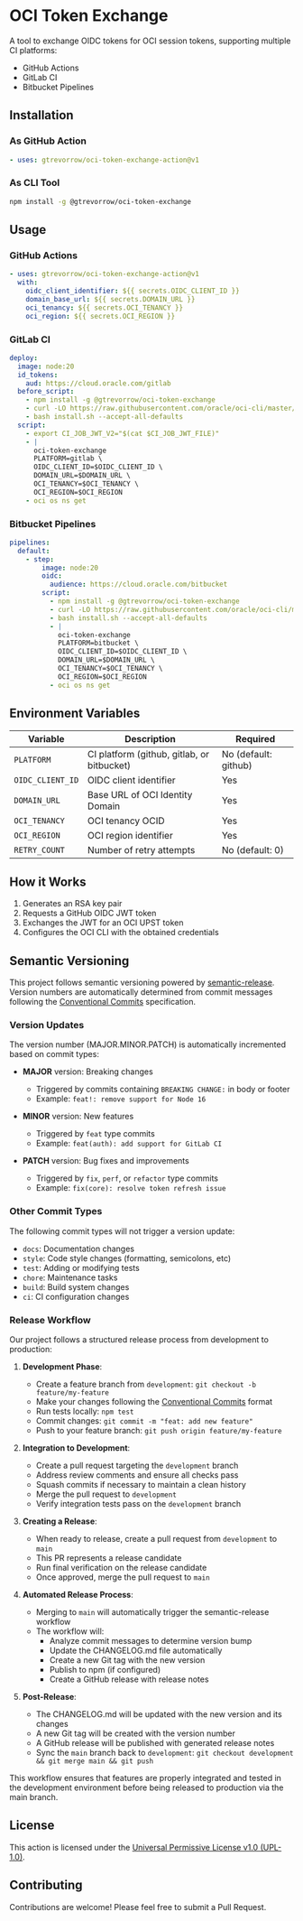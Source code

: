 # OCI Token Exchange

A tool to exchange OIDC tokens for OCI session tokens, supporting multiple CI platforms:
- GitHub Actions
- GitLab CI
- Bitbucket Pipelines

## Installation

### As GitHub Action
```yaml
- uses: gtrevorrow/oci-token-exchange-action@v1
```

### As CLI Tool
```bash
npm install -g @gtrevorrow/oci-token-exchange
```

## Usage

### GitHub Actions
```yaml
- uses: gtrevorrow/oci-token-exchange-action@v1
  with:
    oidc_client_identifier: ${{ secrets.OIDC_CLIENT_ID }}
    domain_base_url: ${{ secrets.DOMAIN_URL }}
    oci_tenancy: ${{ secrets.OCI_TENANCY }}
    oci_region: ${{ secrets.OCI_REGION }}
```

### GitLab CI
```yaml
deploy:
  image: node:20
  id_tokens:
    aud: https://cloud.oracle.com/gitlab
  before_script:
    - npm install -g @gtrevorrow/oci-token-exchange
    - curl -LO https://raw.githubusercontent.com/oracle/oci-cli/master/scripts/install/install.sh
    - bash install.sh --accept-all-defaults
  script:
    - export CI_JOB_JWT_V2="$(cat $CI_JOB_JWT_FILE)"
    - |
      oci-token-exchange
      PLATFORM=gitlab \
      OIDC_CLIENT_ID=$OIDC_CLIENT_ID \
      DOMAIN_URL=$DOMAIN_URL \
      OCI_TENANCY=$OCI_TENANCY \
      OCI_REGION=$OCI_REGION
    - oci os ns get
```

### Bitbucket Pipelines
```yaml
pipelines:
  default:
    - step:
        image: node:20
        oidc: 
          audience: https://cloud.oracle.com/bitbucket
        script:
          - npm install -g @gtrevorrow/oci-token-exchange
          - curl -LO https://raw.githubusercontent.com/oracle/oci-cli/master/scripts/install/install.sh
          - bash install.sh --accept-all-defaults
          - |
            oci-token-exchange
            PLATFORM=bitbucket \
            OIDC_CLIENT_ID=$OIDC_CLIENT_ID \
            DOMAIN_URL=$DOMAIN_URL \
            OCI_TENANCY=$OCI_TENANCY \
            OCI_REGION=$OCI_REGION
          - oci os ns get
```

## Environment Variables

| Variable | Description | Required |
|----------|-------------|----------|
| `PLATFORM` | CI platform (github, gitlab, or bitbucket) | No (default: github) |
| `OIDC_CLIENT_ID` | OIDC client identifier | Yes |
| `DOMAIN_URL` | Base URL of OCI Identity Domain | Yes |
| `OCI_TENANCY` | OCI tenancy OCID | Yes |
| `OCI_REGION` | OCI region identifier | Yes |
| `RETRY_COUNT` | Number of retry attempts | No (default: 0) |

## How it Works

1. Generates an RSA key pair 
2. Requests a GitHub OIDC JWT token
3. Exchanges the JWT for an OCI UPST token
4. Configures the OCI CLI with the obtained credentials

## Semantic Versioning

This project follows semantic versioning powered by [semantic-release](https://github.com/semantic-release/semantic-release). Version numbers are automatically determined from commit messages following the [Conventional Commits](https://www.conventionalcommits.org/) specification.

### Version Updates

The version number (MAJOR.MINOR.PATCH) is automatically incremented based on commit types:

- **MAJOR** version: Breaking changes
  - Triggered by commits containing `BREAKING CHANGE:` in body or footer
  - Example: `feat!: remove support for Node 16`

- **MINOR** version: New features
  - Triggered by `feat` type commits
  - Example: `feat(auth): add support for GitLab CI`

- **PATCH** version: Bug fixes and improvements
  - Triggered by `fix`, `perf`, or `refactor` type commits
  - Example: `fix(core): resolve token refresh issue`

### Other Commit Types

The following commit types will not trigger a version update:
- `docs`: Documentation changes
- `style`: Code style changes (formatting, semicolons, etc)
- `test`: Adding or modifying tests
- `chore`: Maintenance tasks
- `build`: Build system changes
- `ci`: CI configuration changes

### Release Workflow

Our project follows a structured release process from development to production:

1. **Development Phase**:
   - Create a feature branch from `development`: `git checkout -b feature/my-feature`
   - Make your changes following the [Conventional Commits](https://www.conventionalcommits.org/) format
   - Run tests locally: `npm test`
   - Commit changes: `git commit -m "feat: add new feature"`
   - Push to your feature branch: `git push origin feature/my-feature`

2. **Integration to Development**:
   - Create a pull request targeting the `development` branch
   - Address review comments and ensure all checks pass
   - Squash commits if necessary to maintain a clean history
   - Merge the pull request to `development`
   - Verify integration tests pass on the `development` branch

3. **Creating a Release**:
   - When ready to release, create a pull request from `development` to `main`
   - This PR represents a release candidate
   - Run final verification on the release candidate
   - Once approved, merge the pull request to `main`

4. **Automated Release Process**:
   - Merging to `main` will automatically trigger the semantic-release workflow
   - The workflow will:
     - Analyze commit messages to determine version bump
     - Update the CHANGELOG.md file automatically
     - Create a new Git tag with the new version
     - Publish to npm (if configured)
     - Create a GitHub release with release notes

5. **Post-Release**:
   - The CHANGELOG.md will be updated with the new version and its changes
   - A new Git tag will be created with the version number
   - A GitHub release will be published with generated release notes
   - Sync the `main` branch back to `development`: `git checkout development && git merge main && git push`

This workflow ensures that features are properly integrated and tested in the development environment before being released to production via the main branch.

## License

This action is licensed under the [Universal Permissive License v1.0 (UPL-1.0)](LICENSE.txt).

## Contributing

Contributions are welcome! Please feel free to submit a Pull Request.

